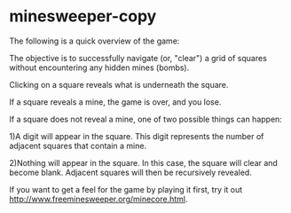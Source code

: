 # minesweeper-copy

The following is a quick overview of the game:

The objective is to successfully navigate (or, "clear") a grid of squares without encountering any hidden mines (bombs).

Clicking on a square reveals what is underneath the square.

If a square reveals a mine, the game is over, and you lose.

If a square does not reveal a mine, one of two possible things can happen:

1)A digit will appear in the square. This digit represents the number of adjacent squares that contain a mine.

2)Nothing will appear in the square. In this case, the square will clear and become blank. Adjacent squares will then be recursively revealed.

If you want to get a feel for the game by playing it first, try it out http://www.freeminesweeper.org/minecore.html.

